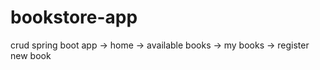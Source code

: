 # bookstore-app
crud spring boot app
 -> home
 -> available books
 -> my books
 -> register new book
